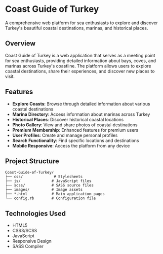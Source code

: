 # Coast Guide of Turkey

A comprehensive web platform for sea enthusiasts to explore and discover Turkey's beautiful coastal destinations, marinas, and historical places.

## Overview

Coast Guide of Turkey is a web application that serves as a meeting point for sea enthusiasts, providing detailed information about bays, coves, and marinas across Turkey's coastline. The platform allows users to explore coastal destinations, share their experiences, and discover new places to visit.

## Features

- **Explore Coasts**: Browse through detailed information about various coastal destinations
- **Marina Directory**: Access information about marinas across Turkey
- **Historical Places**: Discover historical coastal locations
- **Photo Gallery**: View and share photos of coastal destinations
- **Premium Membership**: Enhanced features for premium users
- **User Profiles**: Create and manage personal profiles
- **Search Functionality**: Find specific locations and destinations
- **Mobile Responsive**: Access the platform from any device

## Project Structure

```
Coast-Guide-of-Turkey/
├── css/              # Stylesheets
├── js/              # JavaScript files
├── scss/            # SASS source files
├── images/          # Image assets
├── *.html           # Main application pages
└── config.rb        # Configuration file
```

## Technologies Used

- HTML5
- CSS3/SCSS
- JavaScript
- Responsive Design
- SASS Compiler